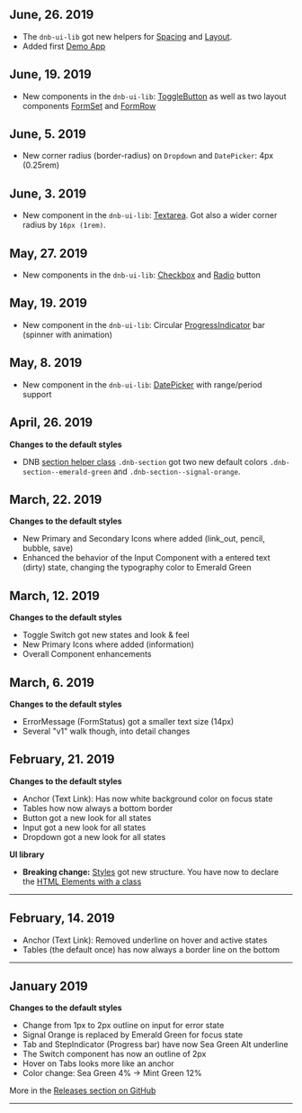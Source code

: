 ## June, 26. 2019

- The `dnb-ui-lib` got new helpers for [Spacing](/uilib/usage/layout/spacing#spacing-helpers) and [Layout](/uilib/usage/layout).
- Added first [Demo App](uilib/getting-started/demos)

## June, 19. 2019

- New components in the `dnb-ui-lib`: [ToggleButton](/uilib/components/toggle-button) as well as two layout components [FormSet](/uilib/components/form-set) and [FormRow](/uilib/components/form-row)

## June, 5. 2019

- New corner radius (border-radius) on `Dropdown` and `DatePicker`: 4px (0.25rem)

## June, 3. 2019

- New component in the `dnb-ui-lib`: [Textarea](/uilib/components/textarea). Got also a wider corner radius by `16px (1rem)`.

## May, 27. 2019

- New components in the `dnb-ui-lib`: [Checkbox](/uilib/components/checkbox) and [Radio](/uilib/components/radio) button

## May, 19. 2019

- New component in the `dnb-ui-lib`: Circular [ProgressIndicator](/uilib/components/progress-indicator) bar (spinner with animation)

## May, 8. 2019

- New component in the `dnb-ui-lib`: [DatePicker](/uilib/components/date-picker) with range/period support

## April, 26. 2019

**Changes to the default styles**

- DNB [section helper class](/uilib/helper-classes/#usage) `.dnb-section` got two new default colors `.dnb-section--emerald-green` and `.dnb-section--signal-orange`.

## March, 22. 2019

**Changes to the default styles**

- New Primary and Secondary Icons where added (link_out, pencil, bubble, save)
- Enhanced the behavior of the Input Component with a entered text (dirty) state, changing the typography color to Emerald Green

## March, 12. 2019

**Changes to the default styles**

- Toggle Switch got new states and look & feel
- New Primary Icons where added (information)
- Overall Component enhancements

## March, 6. 2019

**Changes to the default styles**

- ErrorMessage (FormStatus) got a smaller text size (14px)
- Several "v1" walk though, into detail changes

## February, 21. 2019

**Changes to the default styles**

- Anchor (Text Link): Has now white background color on focus state
- Tables how now always a bottom border
- Button got a new look for all states
- Input got a new look for all states
- Dropdown got a new look for all states

**UI library**

- **Breaking change:** [Styles](/uilib/usage/customisation/styling) got new structure. You have now to declare the [HTML Elements with a class](/uilib/elements#how-to-use)

---

## February, 14. 2019

- Anchor (Text Link): Removed underline on hover and active states
- Tables (the default once) has now always a border line on the bottom

---

## January 2019

**Changes to the default styles**

- Change from 1px to 2px outline on input for error state
- Signal Orange is replaced by Emerald Green for focus state
- Tab and StepIndicator (Progress bar) have now Sea Green Alt underline
- The Switch component has now an outline of 2px
- Hover on Tabs looks more like an anchor
- Color change: Sea Green 4% -> Mint Green 12%

More in the [Releases section on GitHub](https://github.com/dnbexperience/eufemia/releases)

---
